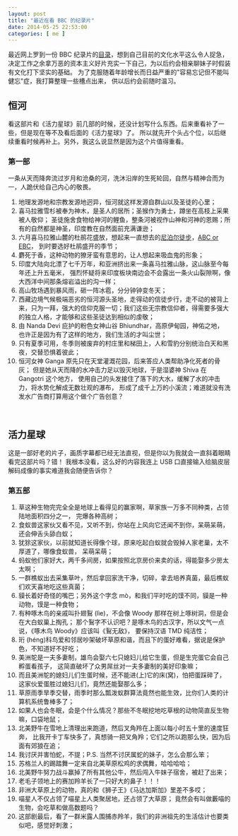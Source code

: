 ```yaml
--- 
layout: post
title: "最近在看 BBC 的纪录片"
date: 2014-05-25 22:53:00
categories: [ me ]
---
```


最近网上罗到一份 BBC 纪录片的[目录][bbc-docs]，想到自己目前的文化水平这么令人捉急，
决定工作之余拿万恶的资本主义好片充实一下自己，为以后约会相亲聊妹子时假装有文化打下坚实的基础。
为了克服随着年龄增长而日益严重的"容易忘记但不能叫健忘"症，我打算整理一些槽点出来，
供以后约会前随时温习。

<!-- more -->

## 恒河

看这部片和《活力星球》前几部的时候，还没计划写什么东西。后来重看补了一些，但是现在等不及看后面的《活力星球》了。
所以就先开个头占个位，以后继续重看时候再补上。另外，我这么说显然是因为这个片值得重看。

### 第一部

一条从天而降奔流过岁月和沧桑的河，洗沐沿岸的生死轮回，自然与精神合而为一，人跪伏给自己内心的敬畏。

1. 地理发源地和宗教发源地迥异，恒河就这样发源自群山以及圣徒的心里；
2. 喜马拉雅雪杉被奉为神木，是圣人的居所；圣猴作为勇士，蹲坐在高枝上采果被人敬仰；
圣徒施舍食物给神河的鲤鱼，整条河被视作山神和河神的恩赐；所有的自然都是神圣，印度教在自然面前充满谦逊；
3. 六月喜马拉雅山麓的杜鹃花盛放，想起来一直想去的[尼泊尔徒步][nepal]，[ABC or EBC][abc-ebc]，
到时要选好杜鹃盛开的季节；
4. 麝死于香，这种动物的獠牙蛮有意思的，让人想起来吸血鬼的形象；
5. 印度大陆向北漂了七千万年，和亚洲挤出来一条喜马拉雅山脉，这山脉至今每年还上升五毫米，
强烈怀疑将来印度板块南边会不会露出一条火山裂隙啊，像大西洋中间那条熔岩溢出的沟一样；
6. 高山牧场遇到暴风雨，砸一阵冰雹，分分钟钟变冬天；
7. 西藏边境气候极端恶劣的恒河源头圣地，走得动的信徒步行，走不动的被背上来，只为一拜，强大的信仰克服一切；我们这些无宗教信仰者，得需要多强大的独立人格，才能够和这些圣徒达到相似的虔敬；
8. 由 Nanda Devi 庇护的粉色女神山谷 Bhiundhar，高原伊甸园，神佑之地，
也许正是因为有了这样的地方，我们生活的才叫尘世；
9. 只有夏季可用，冬季则被废弃的村庄里和梯田上，人和雪豹分别统治白天和黑夜，交替恐惧着彼此；
10. 恒河女神 Ganga 原先只在天堂灌溉花园，后来答应人类帮助净化死者的骨灰；
但是她从天而降的水冲击力足以毁灭地球，于是湿婆神 Shiva 在 Gangotri 这个地方，
使用自己的头发接住了落下的大水，缓解了水的冲击力，将水势化解成无数壮观的瀑布，
形成了成千上万的小溪流；难道就没有洗发水广告商打算用这个做个广告创意？

<!-- 33:04 -->

<br />

## 活力星球

这是一部好老的片子，画质字幕都已经无法直视，但是你以为我就会一直斜着眼睛看完这部片吗？错！
我根本没看，这么好的内容我连上 USB 口直接输入给脑皮层解码成像的事实难道我会随便告诉你？

<!--
### 第一部

TODO

### 第二部

TODO

### 第三部

TODO

### 第四部

TODO

-->

### 第五部

1. 草这种生物完完全全是地球上看得见的赢家啊，草家族一万多不同种类，占领陆地面积四分之一，
完爆各种高树；
2. 食蚁兽这家伙又看不见，又听不到，你站在上风向它还闻不到你，呆萌呆萌，还会伸舌头舔白蚁；
3. 犹狳这家伙，以前就知道长得像个球，原来吃起白蚁就会毁掉人家老巢，太不厚道了，哪像食蚁兽，
呆萌呆萌；
4. 蚂蚁他们家好大，两千多间房，如果按照北京房价来卖的话，得能娶多少房太太啊；
5. 一群樵蚁出去采集草叶，然后拿回家洗干净，切碎，拿去培养真菌，最后樵蚁们欢天喜地吃这些真菌；
6. 貘长着好奇怪的嘴巴；另外这个字念 mò，和我们平时吃的馍不同，貘是一种动物，馍是一种食物；
7. 有种啄木鸟的亲戚叫扑翅鴷 (lìe)，不会像 Woody 那样在树上啄树洞，但是会在大白蚁巢上掏孔；
那个鴷字不认识吧？是啄木鸟的古汉字，所以文气一点说，《啄木鸟 Woody》应该叫《鴷无敌》，
要保持汉语 TMD 纯洁性；
8. 珩 (héng)科鸟爱和邻居吵架破坏草原和谐，而且下的蛋好难看，据说是保护色，不知道好不好吃；
9. 美洲鸵是一夫多妻制，雄鸟会娶六七只媳妇儿给它生蛋，但是生完蛋它会自己孵蛋看孩子，
这简直破坏了众男屌丝对一夫多妻制的美好印象嘛；
10. 而且美洲鸵的媳妇儿们生蛋时候，还不能进(上)它的床(窝)，怕把蛋踩碎了，
这家伙爱蛋胜过媳妇儿们，竟然还能娶那么多；
11. 草原雨季旱季交替，雨季时那么瓢泼蚁群算法竟然也能生效，比你们人类的计算机系统鲁棒多了；
12. 如果人也会冬眠，会是个什么情况？那些不冬眠挖地吃草根的动物简直反生物嘛，口袋地鼠；
13. 北美野牛在雪地上清理出来跑道，然后叉角羚在上面以每小时五十里的速度狂奔，
比我开卡丁车快多了，真想骑一把叉角羚；它们之所以跑那么快，因为后面有郊狼在追；
14. 我讨厌并害怕蛇，不提；P.S. 当然不讨厌属蛇的妹子，怎么会那么笨；
15. 苏格兰人的踢踏舞一定来自北美草原松鸡的求偶舞，哈哈哈哈；
16. 北美野牛努力战斗赢掉了所有其他公牛，然后闯入牛妹子宿舍，被赶了出来；
17. 老毛子领地上的赛加羚羊长了一只好大的鼻子！！！
18. 非洲大草原上的动物，真的和《狮子王》《马达加斯加》里差不多哎；
19. 喵星人不仅占领了喵星上人类聚居地，还占领了大草原；
竟然会有叫做藪喵的生物，会吃草和做高数题吗？
20. 这部剧最后，看了一群米露人围捕赤羚羊，我们的非洲祖先的生活估计也要类似吧，感觉好刺激；

[bbc-docs]:         https://www.evernote.com/shard/s258/sh/69ab022c-5c93-4055-a94a-a4b516d021b8/873ceaf0af47f9b5deb847e856de0e38
[nepal]:            http://guide.qyer.com/everest-trekking/
[abc-ebc]:          http://event.qyer.com/feature/86.html

